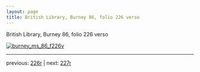```yaml
---
layout: page
title: British Library, Burney 86, folio 226 verso
---
```


British Library, Burney 86, folio 226 verso

[![burney_ms_86_f226v](http://www.homermultitext.org/iipsrv?IIIF=/project/homer/pyramidal/deepzoom/bl/burney86imgs/v1/burney_ms_86_f226v.tif/full/800,/0/default.jpg)](http://www.homermultitext.org/ict2/?urn=urn:cite2:bl:burney86imgs.v1:burney_ms_86_f226v) 

---

previous:  [226r](../226r/) | next: [227r](../227r/)